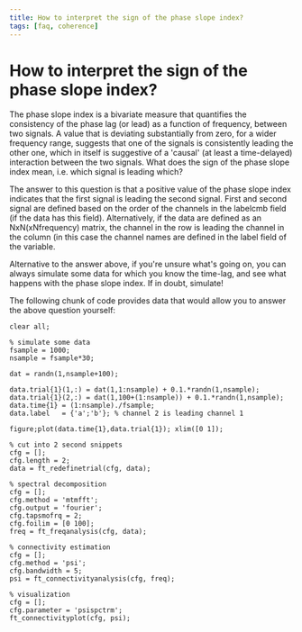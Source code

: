 ```yaml
---
title: How to interpret the sign of the phase slope index?
tags: [faq, coherence]
---
```


# How to interpret the sign of the phase slope index?

The phase slope index is a bivariate measure that quantifies the consistency of the phase lag (or lead) as a function of frequency, between two signals. A value that is deviating substantially from zero, for a wider frequency range, suggests that one of the signals is consistently leading the other one, which in itself is suggestive of a 'causal' (at least a time-delayed) interaction between the two signals. What does the sign of the phase slope index mean, i.e. which signal is leading which?

The answer to this question is that a positive value of the phase slope index indicates that the first signal is leading the second signal. First and second signal are defined based on the order of the channels in the labelcmb field (if the data has this field). Alternatively, if the data are defined as an NxN(xNfrequency) matrix, the channel in the row is leading the channel in the column (in this case the channel names are defined in the label field of the variable.

Alternative to the answer above, if you're unsure what's going on, you can always simulate some data for which you know the time-lag, and see what happens with the phase slope index. If in doubt, simulate!

The following chunk of code provides data that would allow you to answer the above question yourself:

    clear all;
    
    % simulate some data
    fsample = 1000;
    nsample = fsample*30;
     
    dat = randn(1,nsample+100);
     
    data.trial{1}(1,:) = dat(1,1:nsample) + 0.1.*randn(1,nsample);
    data.trial{1}(2,:) = dat(1,100+(1:nsample)) + 0.1.*randn(1,nsample);
    data.time{1} = (1:nsample)./fsample;
    data.label   = {'a';'b'}; % channel 2 is leading channel 1
     
    figure;plot(data.time{1},data.trial{1}); xlim([0 1]);
     
    % cut into 2 second snippets
    cfg = [];
    cfg.length = 2;
    data = ft_redefinetrial(cfg, data);
     
    % spectral decomposition
    cfg = [];
    cfg.method = 'mtmfft';
    cfg.output = 'fourier';
    cfg.tapsmofrq = 2;
    cfg.foilim = [0 100];
    freq = ft_freqanalysis(cfg, data);
     
    % connectivity estimation
    cfg = [];
    cfg.method = 'psi';
    cfg.bandwidth = 5;
    psi = ft_connectivityanalysis(cfg, freq);
     
    % visualization
    cfg = [];
    cfg.parameter = 'psispctrm';
    ft_connectivityplot(cfg, psi);
